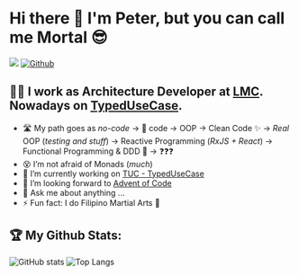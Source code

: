 Hi there 👋 I'm Peter, but you can call me Mortal 😎
====================================================

<!--
**MortalFlesh/MortalFlesh** is a ✨ _special_ ✨ repository because its `README.md` (this file) appears on your GitHub profile.

Here are some ideas to get you started:
-->

![](https://visitor-badge.laobi.icu/badge?page_id=MortalFlesh.MortalFlesh)
[![Github](https://img.shields.io/github/followers/MortalFlesh?label=Follow&style=social)](https://github.com/MortalFlesh)

## 👨‍💻 I work as Architecture Developer at [LMC](https://github.com/lmc-eu). Nowadays on [TypedUseCase](https://github.com/TypedUseCase).

- 🛣️ My path goes as _no-code_ -> 💩 code -> OOP -> Clean Code ✨ -> _Real_ OOP (_testing and stuff_) -> Reactive Programming (_RxJS + React_) -> Functional Programming & DDD 🥳 -> ❓❓❓
- 😵 I’m not afraid of Monads (_much_)
- 🔭 I’m currently working on [TUC - TypedUseCase](https://github.com/TypedUseCase)
- 🤩 I’m looking forward to  [Advent of Code](https://adventofcode.com/)
- 💬 Ask me about anything ...
- ⚡ Fun fact: I do Filipino Martial Arts 🔪 


<!--
## Languages and tools
F# | SafeStack | TypedUseCase | PHP | *git* | *shell* | *VsCode* | 

## 🧰 Languages and Tools:
<p align="center">
<img src="https://raw.githubusercontent.com/github/explore/80688e429a7d4ef2fca1e82350fe8e3517d3494d/topics/visual-studio-code/visual-studio-code.png" alt="VS Code" height="40" style="vertical-align:top; margin:4px">
<img src="https://raw.githubusercontent.com/github/explore/78df643247d429f6cc873026c0622819ad797942/topics/github/github.png" alt="Github" height="40" style="vertical-align:top; margin:4px">
<img src="https://raw.githubusercontent.com/github/explore/80688e429a7d4ef2fca1e82350fe8e3517d3494d/topics/git/git.png" alt="Git" height="40" style="vertical-align:top; margin:4px">
<img src="https://raw.githubusercontent.com/github/explore/80688e429a7d4ef2fca1e82350fe8e3517d3494d/topics/terminal/terminal.png" alt="Terminal" height="40" style="vertical-align:top; margin:4px">
</p>
-->


## :trophy: My Github Stats:

![GitHub stats](https://github-readme-stats.vercel.app/api?username=MortalFlesh&show_icons=true&theme=vue)
![Top Langs](https://github-readme-stats.vercel.app/api/top-langs/?username=MortalFlesh&theme=vue&hide=css,shell)

<!-- todo

see: 
- https://github.com/abhisheknaiidu/awesome-github-profile-readme#game-mode-

- https://github.com/rahuldkjain/github-profile-readme-generator
- https://github.com/rishavanand/github-profilinator

- https://github.com/anmol098/waka-readme-stats
- https://github.com/Ileriayo/markdown-badges
- https://github.com/simple-icons/simple-icons#cdn-usage

- https://github.com/marketplace/actions/profile-readme-stats
-->
